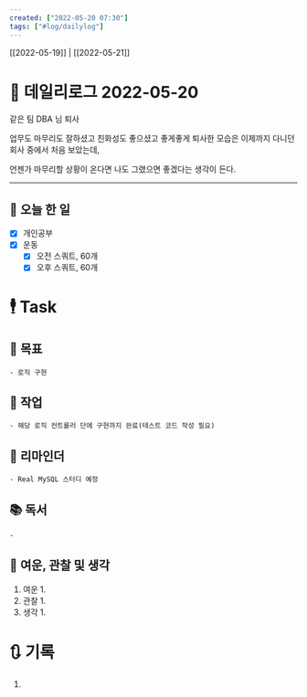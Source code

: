 ```yaml
---
created: ["2022-05-20 07:30"]
tags: ["#log/dailylog"]
---
```


[[2022-05-19]] | [[2022-05-21]]
# 📅 데일리로그  2022-05-20
같은 팀 DBA 님 퇴사

업무도 마무리도 잘하셨고 친화성도 좋으셨고 좋게좋게 퇴사한 모습은 이제까지 다니던 회사 중에서 처음 보았는데, 

언젠가 마무리할 상황이 온다면 나도 그랬으면 좋겠다는 생각이 든다.

---
## 🔷 오늘 한 일
- [x] 개인공부
- [x] 운동
	- [x] 오전 스쿼트, 60개
	- [x] 오후 스쿼트, 60개
# 🕴 Task
## 🎯 목표
	- 로직 구현
## 🚀 작업
	- 해당 로직 컨트롤러 단에 구현까지 완료(테스트 코드 작성 필요)
## 📕 리마인더
	- Real MySQL 스터디 예정
## 📚 독서
	- 
##  💬 여운, 관찰 및 생각
1. 여운
	1. 
2. 관찰
	1. 
3. 생각
	1. 
# 🔃 기록
1. 
